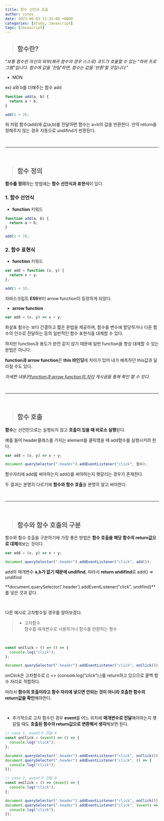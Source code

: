```yaml
---
title: 함수 선언과 호출
author: cotes
date: 2023-06-03 11:33:00 +0800
categories: [Study, Javascript]
tags: [Javascript]
---
```


> ## 함수란?

_"보통 함수란 자신의 외부(재귀 함수의 경우 스스로) 코드가 호출할 수 있는 "하위 프로그램"입니다. 함수에 값을 '전달'하면, 함수는 값을 '반환'할 것입니다."_

- MDN

ex) a와 b를 더해주는 함수 add

```javascript
function add(a, b) {
  return a + b;
}

add(1 + 3);
```

위 처럼 함수(add)에 값(a,b)를 전달하면 함수는 a+b의 값을 반환한다. 만약 return을 정해주지 않는 경우 자동으로 undifind가 반환된다.

<br/>

---

<br/>

> ## 함수 정의

**함수를 정의**하는 방법에는 **함수 선언식과 표현식**이 있다.

### 1. 함수 선언식

- **function** 키워드

```javascript
function add(a, b) {
  return a + b;
}

add(1 + 3);
```

### 2. 함수 표현식

- **function** 키워드

```javascript
var add = function (x, y) {
  return x + y;
};

add(1 + 3);
```

자바스크립트 **ES6**부터 arrow function이 등장하게 되었다.

- **arrow function**

```javascript
var add = (x, y) => x + y;
```

화살표 함수는 보다 간결하고 짧은 문법을 제공하며, 함수를 변수에 할당하거나 다른 함수의 인수로 전달하는 등의 일반적인 함수 표현식을 대체할 수 있다.

하지만 function과 용도가 완전 같지 않기 때문에 일반 function을 항상 대체할 수 있는 문법은 아니다.

**function과 arrow function**은 **this 바인딩**에 차이가 있어 내가 예측하던 this값과 달라질 수도 있다.

_자세한 내용은[function과 arrow function의 차이](https://hajung00.github.io/posts/function,arrowfunction/) 게시글을 통해 확인 할 수 있다._

<br/>

---

<br/>

> ## 함수 호출

**함수**는 선언만으로는 실행되지 않고 **호출이 있을 때 비로소 실행**된다.

예를 들어 header클래스를 가지는 element를 클릭했을 때 add함수를 실행시키려 한다.

```javascript
var add = (x, y) => x + y;

document.querySelector(".header").addEventListener("click", 함수);
```

함수자리에 add를 써야하는지 add()를 써야하는지 헷갈리는 경우가 존재한다.

두 결과는 분명히 다르기에 **함수와 함수 호출**을 분명히 알고 써야한다.

<br/>

---

<br/>

> ## 함수와 함수 호출의 구분

함수와 함수 호출을 구분하기에 가장 좋은 방법은 **함수 호출을 해당 함수의 return값으로 대체**해보는 것이다.

```javascript
var add = (x, y) => x + y;

document.querySelector(".header").addEventListener("click", add());
```

add의 매개변수 **a,b가 없기 때문에 undifind**, 따라서 **return undifind**로 add() => undifind

**document.querySelector('.header').addEventListener("click", undifind)**를 넣은 것과 같다.

<br/>

다른 예시로 고차함수일 경우를 알아보겠다.

> - 고차함수<br/>
>   함수를 매개변수로 사용하거나 함수를 반환하는 함수

<br/>

```javascript
const onClick = () => () => {
  console.log("click");
};

document.querySelector(".header").addEventListener("click", onClick());
```

onClick은 고차함수로 () => {console.log("click");}를 return하고 있으므로 콜백 함수 자리로 적합하다.

따라서 **함수의 호출이라고 함수 자리에 넣으면 안되는 것이 아니라 호출한 함수의 return값을 확인**해야한다.

<br/>

- 추가적으로 고차 함수인 경우 **event**를 어느 위치에 **매개변수로 전달**해야하는지 헷갈릴 때도 **호출된 함수의 return값으로 변환해서 생각**해보면 된다.

```javascript
// case 1. event가 전달 X
const onClick = (event) => () => {
  console.log("click");
};

document.querySelector(".header").addEventListener("click", onClick());
document.querySelector(".header").addEventListener("click", () => {
  console.log("click");
});
```

```javascript
// case 2, event가 전달 O
const onClick = () => (event) => {
  console.log("click");
};

document.querySelector(".header").addEventListener("click", onClick());
document.querySelector(".header").addEventListener("click", (event) => {
  console.log("click");
});
```
